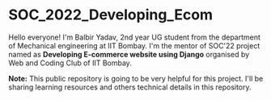 # SOC_2022_Developing_Ecom

Hello everyone! I'm Balbir Yadav, 2nd year UG student from the department of Mechanical engineering at IIT Bombay. I'm the mentor of SOC'22 project named as **Developing E-commerce website using Django** organised by Web and Coding Club of IIT Bombay. 

**Note:** This public repository is going to be very helpful for this project. I'll be sharing learning resources and others technical details in this repository. 
